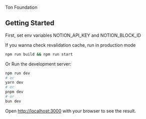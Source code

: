 Ton Foundation

## Getting Started

First, set env variables NOTION_API_KEY and NOTION_BLOCK_ID

If you wanna check revalidation cache, run in production mode
```bash
npm run build && npm run start
```

Or Run the development server:

```bash
npm run dev
# or
yarn dev
# or
pnpm dev
# or
bun dev
```

Open [http://localhost:3000](http://localhost:3000) with your browser to see the result.

